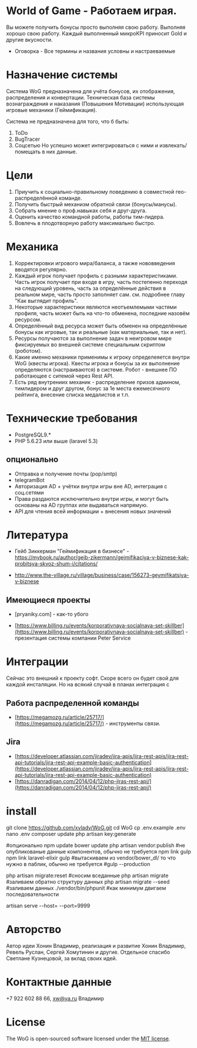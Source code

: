 # World of Game - Работаем играя.

Вы можете получить бонусы просто выполняя свою работу. Выполняя хорошо свою работу. Каждый выполненный микроKPI приносит Gold и другие вкусности.
* Оговорка - Все термины и названия условны и настраеваемые

# Назначение системы
Система WoG предназначена для учёта бонусов, их отображения, распределения и конвертации.
Техническая база системы вознаграждения и наказания (Повышения Мотивации) использующая игровые механики (Геймификация).

Система не предназначена для того, что б быть:
1. ToDo
2. BugTracer
3. Соцсетью
Но успешно может интегрироваться с ними и извлекать/помещать в них данные.

# Цели

1. Приучить к социально-правильному поведению в совместной гео-распределённой команде.
2. Получить быстрый механизм обратной связи (бонусы/манусы).
3. Собрать мнение о проф.навыках себя и друг-друга.
4. Оценить качество командной работы, работы тим-лидера.
5. Вовлечь в плодотворную работу максимально быстро.

# Механика  
1. Корректировки игрового мира/баланса, а также нововведения вводятся регулярно.
2. Каждый игрок получает профиль с разными характеристиками. Часть игрок получает при входе в игру, часть постепенно переходя на следующий уровень, часть за определённые действия в реальном мире, часть просто заполняет сам. см. подробнее главу "Как выглядит профиль". 
3. Некоторые характеристики являются неотъемлемыми частями профиля, часть может быть на что-то обменена, последние назовём  ресурсом.
4. Определённый вид ресурса может быть обменен на определённые бонусы как игровые, так и реальные (как материальные, так и нет).
5. Ресурсы получаются за выполнение задач в неигровом мире фиксируемых во внешней системе специальным скриптом (роботом).
6. Какие именно механики применимы к игроку определеяется внутри WoG (квесты игрока). Квесты игрока и бонусы за их выполнение определяются (настраиваются) в системе. Робот - внешнее ПО работающее с ситемой через Rest API.
7. Есть ряд внутрениих механик - распределение призов админом, тимлидером и друг другом, бонус за 1е места ежемесячного рейтинга, внесение списка медалистов и т.п.

# Технические требования
* PostgreSQL9.*
* PHP 5.6.23 или выше (laravel 5.3)
## опционально
* Отправка и получение почты (pop/smtp) 
* telegramBot 
* Авторизация AD + учётки внутри игры вне AD, интеграция с соц.сетями
* Права раздаются исключительно внутри игры, и могут быть основаны на AD группах или выдаваться напрямую.
* API для чтения всей информации + внесения новых значений


# Литература

* Гейб Зиккерман "Геймификация в бизнесе" - https://mybook.ru/author/gejb-zikermann/gejmifikaciya-v-biznese-kak-probitsya-skvoz-shum-i/citations/

* http://www.the-village.ru/village/business/case/156273-geymifikatsiya-v-biznese

## Имеющиеся проекты

* [pryaniky.com] - как-то убого

* [https://www.billing.ru/events/korporativnaya-socialnaya-set-skillber](https://www.billing.ru/events/korporativnaya-socialnaya-set-skillber) - презентация системы компании Peter Service

# Интеграции
Сейчас это внешний к проекту софт. Скоре всего он будет свой для каждой инсталяции.
Но на всякий случай в планах интеграция с

## Работа распределенной команды
* [https://megamozg.ru/article/25717/](https://megamozg.ru/article/25717/) - инструменты связи.

## Jira
* [https://developer.atlassian.com/jiradev/jira-apis/jira-rest-apis/jira-rest-api-tutorials/jira-rest-api-example-basic-authentication](https://developer.atlassian.com/jiradev/jira-apis/jira-rest-apis/jira-rest-api-tutorials/jira-rest-api-example-basic-authentication)
* [https://danradigan.com/2014/04/12/php-jiras-rest-api/](https://danradigan.com/2014/04/12/php-jiras-rest-api/) 

# install
git clone https://github.com/xvlady/WoG.git
cd WoG
cp .env.example .env
nano .env
composer update
php artisan key:generate

#опционально
npm update
bower update
php artisan vendor:publish #не опубликованые данные компонентов, обычно не требуется
npm link gulp
npm link laravel-elixir
gulp #вытаскиваем из vendor/bower_dl/ то что нужно в паблик, обычно не требуется
#gulp --production

php artisan migrate:reset #сносим вседанные
php artisan migrate #заливаем обратно структуру данных
php artisan migrate --seed #заливаем данных
./vendor/bin/phpunit #как минимум двигаем последовательности

artisan serve --host= --port=9999

# Авторство

Автор идеи Хонин Владимир, реализация и развитие Хонин Владимир, Ревель Руслан, Сергей Хомутинин и другие.
Отдельное спасибо Светлане Кузнецовой, за вклад своих идей.

# Контактные данные 

+7 922 602 88 66, [xw@ya.ru](mailto:xw@ya.ru) Владимир

# License

The WoG is open-sourced software licensed under the [MIT license](http://opensource.org/licenses/MIT).
